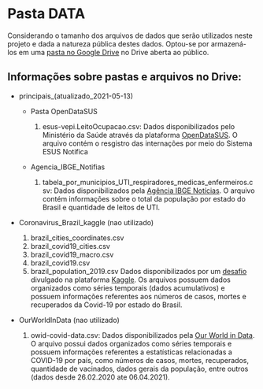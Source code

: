 # Pasta DATA

Considerando o tamanho dos arquivos de dados
que serão utilizados neste projeto e dada
a natureza pública destes dados. Optou-se
por armazená-los em uma [pasta no Google Drive](https://drive.google.com/drive/folders/1I-4PlRMREi8Lz1JGe--po-eDjTBALK_Y?usp=sharing)
no Drive aberta ao público.

## Informações sobre pastas e arquivos no Drive:

- principais_(atualizado_2021-05-13)
  - Pasta OpenDataSUS
    1. esus-vepi.LeitoOcupacao.csv: Dados disponibilizados pelo Ministério da Saúde através da plataforma [OpenDataSUS](https://opendatasus.saude.gov.br/dataset/registro-de-ocupacao-hospitalar/resource/f9391f7c-9775-4fac-a3ce-bf384e2674c2?view_id=04f2877a-2ea0-4b59-b630-5c530d8db3f2). O arquivo contém o resgistro das internações por meio do Sistema ESUS Notifica

  - Agencia_IBGE_Notifias
    1. tabela_por_municipios_UTI_respiradores_medicas_enfermeiros.csv: Dados disponibilizados pela [Agência IBGE Notícias](https://agenciadenoticias.ibge.gov.br/agencia-detalhe-de-midia.html?view=mediaibge&catid=2103&id=3702). O arquivo contém informações sobre o total da população por estado do Brasil e quantidade de leitos de UTI.

- Coronavirus_Brazil_kaggle (nao utilizado)
  1. brazil_cities_coordinates.csv
  2. brazil_covid19_cities.csv
  3. brazil_covid19_macro.csv
  4. brazil_covid19.csv
  5. brazil_population_2019.csv
Dados disponibilizados por um [desafio](https://www.kaggle.com/unanimad/corona-virus-brazil/tasks) divulgado na plataforma [Kaggle]([www.kaggle.com](https://www.kaggle.com)). Os arquivos possuem dados organizados como séries temporais (dados acumulativos) e possuem informações referentes aos números de casos, mortes e recuperados da Covid-19 por estado do Brasil.

- OurWorldInData (nao utilizado)
  1. owid-covid-data.csv: Dados disponibilizados pela [Our World in Data](https://ourworldindata.org/coronavirus-data). O arquivo possui dados organizados como séries temporais e possuem informações referentes a estatísticas relacionadas a COVID-19 por país, como números de casos, mortes, recuperados, quantidade de vacinados, dados gerais da população, entre outros (dados desde 26.02.2020 ate 06.04.2021).
